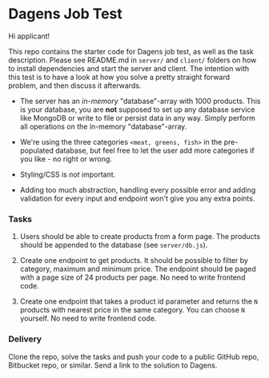 # Dagens Job Test

Hi applicant!

This repo contains the starter code for Dagens job test, as well as the task description. Please see README.md in `server/` and `client/` folders on how to install dependencies and start the server and client. The intention with this test is to have a look at how you solve a pretty straight forward problem, and then discuss it afterwards.

- The server has an _in-memory_ "database"-array with 1000 products. This is your database, you are **not** supposed to set up any database service like MongoDB or write to file or persist data in any way. Simply perform all operations on the in-memory "database"-array.

- We're using the three categories `<meat, greens, fish>` in the pre-populated database, but feel free to let the user add more categories if you like - no right or wrong.

- Styling/CSS is _not_ important.

- Adding too much abstraction, handling every possible error and adding validation for every input and endpoint won't give you any extra points.

### Tasks

1. Users should be able to create products from a form page. The products should be appended to the database (see `server/db.js`).

2. Create one endpoint to get products. It should be possible to filter by category, maximum and minimum price. The endpoint should be paged with a page size of 24 products per page. No need to write frontend code.

3. Create one endpoint that takes a product id parameter and returns the `N` products with nearest price in the same category. You can choose `N` yourself. No need to write frontend code.

### Delivery

Clone the repo, solve the tasks and push your code to a public GitHub repo, Bitbucket repo, or similar. Send a link to the solution to Dagens.
